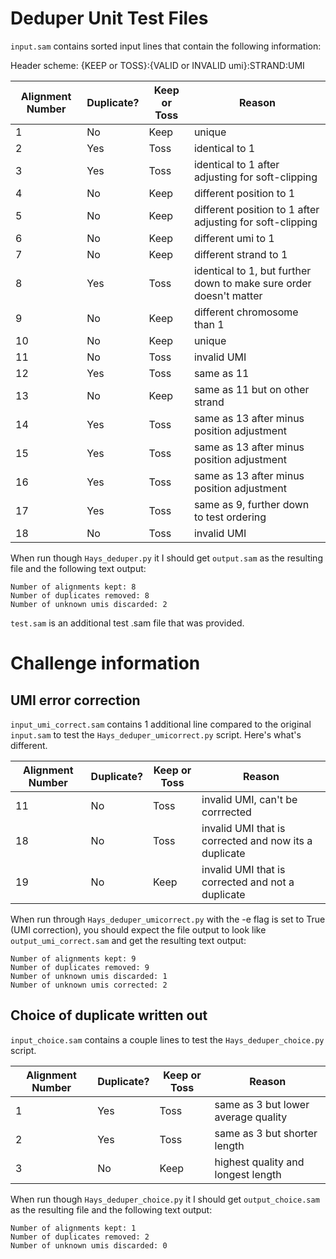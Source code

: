 # Deduper Unit Test Files

```input.sam``` contains sorted input lines that contain the following information:

Header scheme: {KEEP or TOSS}:{VALID or INVALID umi}:STRAND:UMI

| Alignment Number | Duplicate? | Keep or Toss | Reason |
|---|---|---|---|
| 1 | No | Keep | unique |
| 2 | Yes | Toss | identical to 1 |
| 3 | Yes | Toss | identical to 1 after adjusting for soft-clipping |
| 4 | No | Keep | different position to 1 |
| 5 | No | Keep | different position to 1 after adjusting for soft-clipping|
| 6 | No | Keep | different umi to 1 |
| 7 | No | Keep | different strand to 1 |
| 8 | Yes | Toss | identical to 1, but further down to make sure order doesn't matter |
| 9 | No | Keep | different chromosome than 1 |
| 10 | No | Keep | unique |
| 11 | No | Toss | invalid UMI |
| 12 | Yes | Toss | same as 11 |
| 13 | No | Keep | same as 11 but on other strand |
| 14 | Yes | Toss | same as 13 after minus position adjustment |
| 15 | Yes | Toss | same as 13 after minus position adjustment |
| 16 | Yes | Toss | same as 13 after minus position adjustment |
| 17 | Yes | Toss | same as 9, further down to test ordering |
| 18 | No | Toss | invalid UMI |


When run though ```Hays_deduper.py``` it I should get ```output.sam``` as the resulting file and the following text output:
```
Number of alignments kept: 8
Number of duplicates removed: 8
Number of unknown umis discarded: 2
```

```test.sam``` is an additional test .sam file that was provided.


# Challenge information

## UMI error correction

```input_umi_correct.sam``` contains 1 additional line compared to the original ```input.sam``` to test the ```Hays_deduper_umicorrect.py``` script. Here's what's different.

| Alignment Number | Duplicate? | Keep or Toss | Reason |
|---|---|---|---|
| 11 | No | Toss | invalid UMI, can't be corrrected |
| 18 | No | Toss | invalid UMI that is corrected and now its a duplicate |
| 19 | No | Keep | invalid UMI that is corrected and not a duplicate |

When run through ```Hays_deduper_umicorrect.py``` with the -e flag is set to True (UMI correction), you should expect the file output to look like ```output_umi_correct.sam``` and get the resulting text output:
```
Number of alignments kept: 9
Number of duplicates removed: 9
Number of unknown umis discarded: 1
Number of unknown umis corrected: 2
```


## Choice of duplicate written out

```input_choice.sam``` contains a couple lines to test the ```Hays_deduper_choice.py``` script.

| Alignment Number | Duplicate? | Keep or Toss | Reason |
|---|---|---|---|
| 1 | Yes | Toss | same as 3 but lower average quality |
| 2 | Yes | Toss | same as 3 but shorter length |
| 3 | No | Keep | highest quality and longest length |

When run though ```Hays_deduper_choice.py``` it I should get ```output_choice.sam``` as the resulting file and the following text output:
```
Number of alignments kept: 1
Number of duplicates removed: 2
Number of unknown umis discarded: 0
```
